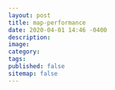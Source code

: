 ```yaml
---
layout: post
title: map-performance
date: 2020-04-01 14:46 -0400
description: 
image: 
category: 
tags: 
published: false
sitemap: false
---
```

